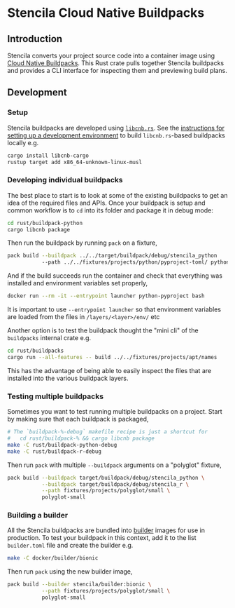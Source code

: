 # Stencila Cloud Native Buildpacks

## Introduction

Stencila converts your project source code into a container image using [Cloud Native Buildpacks](https://buildpacks.io/docs/concepts/). This Rust crate pulls together Stencila buildpacks and provides a CLI interface for inspecting them and previewing build plans.

## Development

### Setup

Stencila buildpacks are developed using [`libcnb.rs`](https://github.com/Malax/libcnb.rs). See the [instructions for setting up a development environment](https://github.com/Malax/libcnb.rs#development-environment-setup) to build `libcnb.rs`-based buildpacks locally e.g.

```sh
cargo install libcnb-cargo
rustup target add x86_64-unknown-linux-musl
```

### Developing individual buildpacks

The best place to start is to look at some of the existing buildpacks to get an idea of the required files and APIs. Once your buildpack is setup and common workflow is to `cd` into its folder and package it in debug mode:

```sh
cd rust/buildpack-python
cargo libcnb package
```

Then run the buildpack by running `pack` on a fixture,

```sh
pack build --buildpack ../../target/buildpack/debug/stencila_python
           --path ../../fixtures/projects/python/pyproject-toml/ python-pyproject
```

And if the build succeeds run the container and check that everything was installed and environment variables set properly,

```sh
docker run --rm -it --entrypoint launcher python-pyproject bash
```

It is important to use `--entrypoint launcher` so that environment variables are loaded from the files in `/layers/<layer>/env/` etc

Another option is to test the buildpack thought the "mini cli" of the `buildpacks` internal crate e.g.

```sh
cd rust/buildpacks
cargo run --all-features -- build ../../fixtures/projects/apt/names
```

This has the advantage of being able to easily inspect the files that are installed into the various buildpack layers.

### Testing multiple buildpacks

Sometimes you want to test running multiple buildpacks on a project. Start by making sure that each buildpack is packaged,

```sh
# The `buildpack-%-debug` makefile recipe is just a shortcut for
#   cd rust/buildpack-% && cargo libcnb package
make -C rust/buildpack-python-debug
make -C rust/buildpack-r-debug
```

Then run `pack` with multiple `--buildpack` arguments on a "polyglot" fixture,

```sh
pack build --buildpack target/buildpack/debug/stencila_python \
           --buildpack target/buildpack/debug/stencila_r \
           --path fixtures/projects/polyglot/small \
           polyglot-small
```

### Building a builder

All the Stencila buildpacks are bundled into [builder](https://buildpacks.io/docs/operator-guide/create-a-builder/) images for use in production. To test your buildpack in this context, add it to the list `builder.toml` file and create the builder e.g.

```sh
make -C docker/builder/bionic
```

Then run `pack` using the new builder image,

```sh
pack build --builder stencila/builder:bionic \
           --path fixtures/projects/polyglot/small \
           polyglot-small
```
